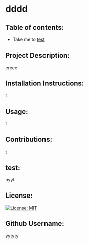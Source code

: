 



# dddd

## Table of contents:
* Take me to [test](#test)

## Project Description:
ereee

## Installation Instructions:
t

## Usage:
t

## Contributions:
t

## test:
hyyt

## License:
[![License: MIT](https://img.shields.io/badge/License-MIT-yellow.svg)](https://opensource.org/licenses/MIT)

## Github Username:
yytyty




